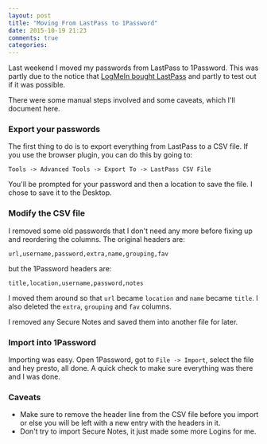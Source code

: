 ```yaml
---
layout: post
title: "Moving From LastPass to 1Password"
date: 2015-10-19 21:23
comments: true
categories: 
---
```


Last weekend I moved my passwords from LastPass to 1Password.
This was partly due to the notice that [LogMeIn bought LastPass](https://blog.lastpass.com/2015/10/lastpass-joins-logmein.html/) and partly to test out if it was possible.

There were some manual steps involved and some caveats, which I'll document here.

### Export your passwords
The first thing to do is to export everything from LastPass to a CSV file.
If you use the browser plugin, you can do this by going to:

```
Tools -> Advanced Tools -> Export To -> LastPass CSV File
```

You'll be prompted for your password and then a location to save the file.
I chose to save it to the Desktop.

### Modify the CSV file
I removed some old passwords that I don't need any more before fixing up and reordering the columns.
The original headers are:

```
url,username,password,extra,name,grouping,fav
```

but the 1Password headers are:

```
title,location,username,password,notes
```

I moved them around so that `url` became `location` and `name` became `title`.
I also deleted the `extra`, `grouping` and `fav` columns.

I removed any Secure Notes and saved them into another file for later.

### Import into 1Password
Importing was easy.
Open 1Password, got to `File -> Import`, select the file and hey presto, all done.
A quick check to make sure everything was there and I was done.

### Caveats
- Make sure to remove the header line from the CSV file before you import or else you will be left with a new entry with the headers in it.
- Don't try to import Secure Notes, it just made some more Logins for me.
